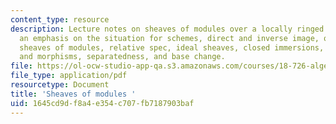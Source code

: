 ```yaml
---
content_type: resource
description: Lecture notes on sheaves of modules over a locally ringed space, with
  an emphasis on the situation for schemes, direct and inverse image, quasicoherent
  sheaves of modules, relative spec, ideal sheaves, closed immersions, separated schemes
  and morphisms, separatedness, and base change.
file: https://ol-ocw-studio-app-qa.s3.amazonaws.com/courses/18-726-algebraic-geometry-spring-2009/1645cd9df8a4e354c707fb7187903baf_MIT18_726s09_lec07_modules.pdf
file_type: application/pdf
resourcetype: Document
title: 'Sheaves of modules '
uid: 1645cd9d-f8a4-e354-c707-fb7187903baf
---
```

